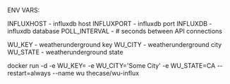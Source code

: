 ENV VARS:

INFLUXHOST - influxdb host
INFLUXPORT - influxdb port
INFLUXDB -   influxdb database
POLL_INTERVAL - # seconds between API connections

WU_KEY - weatherunderground key
WU_CITY - weatherunderground city 
WU_STATE - weatherunderground state

docker run -d -e WU_KEY=<key> -e WU_CITY='Some City' -e WU_STATE=CA --restart=always --name wu thecase/wu-influx
